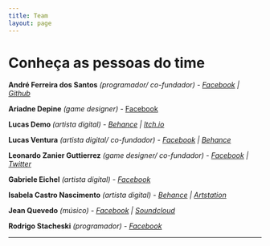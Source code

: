 ```yaml
---
title: Team
layout: page
---
```


<h1> Conheça as pessoas do time </h1>
<p><strong>André Ferreira dos Santos</strong> <em>(programador</em><em>/ co-fundador<span data-redactor-tag="span"></span>) - <a href="https://www.facebook.com/toupperandre" target="_blank">Facebook</a> | <a href="https://github.com/Andre-hl2/" target="_blank">Github</a></em></p>
<p><strong>Ariadne Depine</strong><em> (game designer) -&nbsp;</em><a href="https://www.facebook.com/arix.fadel">Facebook</a><br></p>
<p><strong>Lucas Demo</strong><em><strong> </strong>(artista digital) -&nbsp;<a href="https://www.behance.net/Lukbebalduke" target="_blank">Behance</a> |&nbsp;<a href="https://lukbebalduke.itch.io/" target="_blank">Itch.io</a></em><br></p>
<p><strong>Lucas Ventura</strong> <em>(artista digital/ co-fundador<span data-redactor-tag="span"></span>) - <a href="https://www.facebook.com/lucas.ventura.106" target="_blank">Facebook</a> | <a href="https://www.behance.net/lucaseraer73e8" target="_blank">Behance</a><span></span></em></p>
<p><strong>Leonardo Zanier Guttierrez</strong><em> (game designer/ co-fundador<span data-redactor-tag="span"></span>) - <a href="https://www.facebook.com/leonardo.zanierguttierrez" target="_blank">Facebook</a> | <a href="https://twitter.com/leo_caverna" target="_blank">Twitter</a></em></p>
<p><strong>Gabriele Eichel</strong> <em>(artista digital) - <a href="https://www.facebook.com/eichelgabs" target="_blank">Facebook</a></em><span></span><br></p>
<p><strong>Isabela Castro Nascimento</strong> <em>(artista digital) - </em><em><a href="https://www.behance.net/isabelacastro" target="_blank">Behance</a> |&nbsp;<a href="https://www.artstation.com/isacastro" target="_blank">Artstation</a></em><a href="https://www.facebook.com/profile.php?id=100004538012085"></a></p>
<p><strong>Jean Quevedo</strong> <em>(músico) - </em><em><a href="https://www.facebook.com/quevedojean" target="_blank">Facebook</a>&nbsp;|&nbsp;<a href="https://soundcloud.com/jean-quevedo" target="_blank">Soundcloud</a></em></p>
<p><strong>Rodrigo Stacheski</strong> <em>(programador) - <a href="https://www.facebook.com/digo.purga" target="_blank">Facebook</a></em></p>
<hr>
